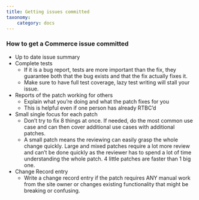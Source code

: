 ```yaml
---
title: Getting issues committed
taxonomy:
    category: docs
---
```


### How to get a Commerce issue committed
* Up to date issue summary
* Complete tests
  * If it is a bug report, tests are more important than the fix, they guarantee both that the bug exists and that the fix actually fixes it.
  * Make sure to have full test coverage, lazy test writing will stall your issue.
* Reports of the patch working for others
  * Explain what you’re doing and what the patch fixes for you
  * This is helpful even if one person has already RTBC’d
* Small single focus for each patch
  * Don’t try to fix 8 things at once. If needed, do the most common use case and can then cover additional use cases with additional patches.
  * A small patch means the reviewing can easily grasp the whole change quickly. Large and mixed patches require a lot more review and can’t be done quickly as the reviewer has to spend a lot of time understanding the whole patch. 4 little patches are faster than 1 big one.
* Change Record entry
  * Write a change record entry if the patch requires ANY manual work from the site owner or changes existing functionality that might be breaking or confusing.